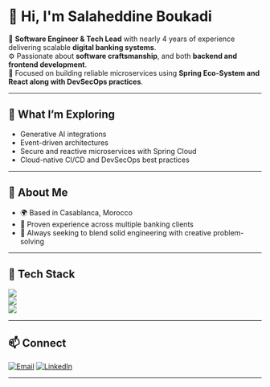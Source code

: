 # 👋 Hi, I'm Salaheddine Boukadi  

💼 **Software Engineer & Tech Lead** with nearly 4 years of experience delivering scalable **digital banking systems**.  
⚙️ Passionate about **software craftsmanship**, and both **backend and frontend development**.  
🚀 Focused on building reliable microservices using **Spring Eco-System and React along with DevSecOps practices**.

---

## 🧠 What I’m Exploring
- Generative AI integrations
- Event-driven architectures
- Secure and reactive microservices with Spring Cloud  
- Cloud-native CI/CD and DevSecOps best practices 

---

## 🧭 About Me
- 🌍 Based in Casablanca, Morocco  
- 🧩 Proven experience across multiple banking clients
- 🎯 Always seeking to blend solid engineering with creative problem-solving  

---

## 🧰 Tech Stack

<p align="left">
  <!-- Backend -->
  <img src="https://skillicons.dev/icons?i=java,spring,hibernate,maven,kafka,postgres,mongodb" />
  <br/>
  <!-- Frontend -->
  <img src="https://skillicons.dev/icons?i=react,redux,angular,typescript,javascript,html,css,tailwind,jest" />
  <br/>
  <!-- DevOps & Tools -->
  <img src="https://skillicons.dev/icons?i=git,linux,docker,jenkins,github,gitlab,bitbucket,aws,idea,vscode" />
</p>

---

## 📫 Connect

<p align="left">
  <a href="mailto:salaheddine.boukadi@outlook.com"><img src="https://skillicons.dev/icons?i=gmail" alt="Email" /></a>
  <a href="https://linkedin.com/in/salahbkd"><img src="https://skillicons.dev/icons?i=linkedin" alt="LinkedIn" /></a>
</p>

---


